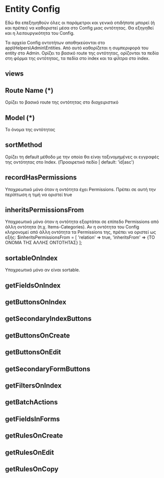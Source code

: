# Entity Config
Εδώ θα επεξηγηθούν όλες οι παράμετροι και γενικά οτιδήποτε μπορεί (ή και πρέπει) να καθοριστεί μέσα στο Config μιας οντότητας. Θα
εξηγηθεί και η λειτουργικότητα του Config.

Τα αρχεία Config οντοτήτων αποθηκεύονται στο app\Helpers\Admin\Entities. Από αυτό καθορίζεται η συμπεριφορά του entity στο Admin. 
Ορίζει το βασικό route της οντότητας, ορίζονται τα πεδία στη φόρμα της οντότητας, τα πεδία στο index και τα φίλτρα στο index.

## views

## Route Name (*)
Ορίζει το βασικό route της οντότητας στο διαχειριστικό

## Model (*)
Το όνομα της οντότητας

## sortMethod
Ορίζει τη default μέθοδο με την οποία θα είναι ταξινομημένες οι εγγραφές της οντότητας στο Index. (Προαιρετικό πεδίο | default: 'id|asc')

## recordHasPermissions
Υποχρεωτικό μόνο όταν η οντότητα έχει Permissions. Πρέπει σε αυτή την περίπτωση η τιμή να οριστεί true

## inheritsPermissionsFrom
Υποχρεωτικό μόνο όταν η οντότητα εξαρτάται σε επίπεδο Permissions από άλλη οντότητα (π.χ. Items-Categories). Αν η οντότητα του Config κληρονομεί
από άλλη οντότητα τα Permissions της, πρέπει να οριστεί ως εξής:
$inheritsPermissionsFrom = [
    'relation' => true,
    'inheritsFrom' => {ΤΟ ΟΝΟΜΑ ΤΗΣ ΑΛΛΗΣ ΟΝΤΟΤΗΤΑΣ}
];

## sortableOnIndex
Υποχρεωτικό μόνο αν είναι sortable.

## getFieldsOnIndex

## getButtonsOnIndex

## getSecondaryIndexButtons

## getButtonsOnCreate

## getButtonsOnEdit

## getSecondaryFormButtons

## getFiltersOnIndex

## getBatchActions

## getFieldsInForms

## getRulesOnCreate

## getRulesOnEdit

## getRulesOnCopy